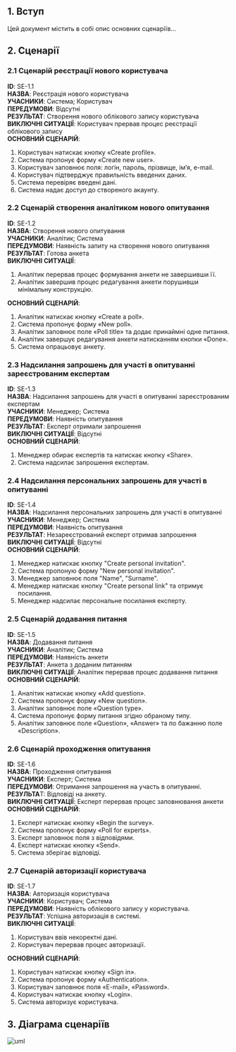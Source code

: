 ## 1. Вступ  
Цей документ містить в собі опис основних сценаріїв...

## 2. Сценарії  

### 2.1 Сценарій реєстрації нового користувача

**ID**: SE-1.1  
**НАЗВА**: Реєстрація нового користувача  
**УЧАСНИКИ**: Система; Користувач  
**ПЕРЕДУМОВИ**: Відсутні  
**РЕЗУЛЬТАТ**: Створення нового облікового запису користувача  
**ВИКЛЮЧНІ СИТУАЦІЇ**: Користувач прервав процес реєстрації облікового запису  
**ОСНОВНИЙ СЦЕНАРІЙ**:  
1. Користувач натискає кнопку «Create profile».  
2. Система пропонує форму «Create new user».  
3. Користувач заповнює поля: логін, пароль, прізвище, ім’я, e-mail.  
4. Користувач підтверджує правильність введених даних.  
5. Система перевіряє введені дані.  
6. Система надає доступ до створеного акаунту.

### 2.2 Сценарій створення аналітиком нового опитування  

**ID**: SE-1.2  
**НАЗВА**: Cтворення нового опитування  
**УЧАСНИКИ**: Аналітик; Система  
**ПЕРЕДУМОВИ**: Наявність запиту на створення нового опитування  
**РЕЗУЛЬТАТ**: Готова анкета  
**ВИКЛЮЧНІ СИТУАЦІЇ**:  
1. Аналітик перервав процес формування анкети не завершивши її.  
2. Аналітик завершив процес редагування анкети порушивши мінімальну конструкцію.  

**ОСНОВНИЙ СЦЕНАРІЙ**:  
1. Аналітик натискає кнопку «Create a poll».  
2. Система пропонує форму «New poll».  
3. Аналітик заповнює поле «Poll title» та додає принаймні одне питання.  
4. Аналітик завершує редагування анкети натисканням кнопки «Done».  
5. Система опрацьовує анкету.

### 2.3 Надсилання запрошень для участі в опитуванні зареєстрованим експертам  

**ID**: SE-1.3  
**НАЗВА**: Надсилання запрошень для участі в опитуванні зареєстрованим експертам  
**УЧАСНИКИ**: Менеджер; Система  
**ПЕРЕДУМОВИ**: Наявність опитування  
**РЕЗУЛЬТАТ**: Експерт отримали запрошення  
**ВИКЛЮЧНІ СИТУАЦІЇ**: Відсутні  
**ОСНОВНИЙ СЦЕНАРІЙ**:  
1. Менеджер обирає експертів та натискає кнопку «Share».  
2. Система надсилає запрошення експертам.

### 2.4 Надсилання персональних запрошень для участі в опитуванні  

**ID**: SE-1.4  
**НАЗВА**: Надсилання персональних запрошень для участі в опитуванні  
**УЧАСНИКИ**: Менеджер; Система  
**ПЕРЕДУМОВИ**: Наявність опитування  
**РЕЗУЛЬТАТ**: Незареєстрований експерт отримав запрошення  
**ВИКЛЮЧНІ СИТУАЦІЇ**: Відсутні  
**ОСНОВНИЙ СЦЕНАРІЙ**:  
1. Менеджер натискає кнопку "Create personal invitation".
2. Система пропоную форму "New personal invitation".
3. Менеджер заповнює поля "Name", "Surname".  
4. Менеджер натискає кнопку "Create personal link" та отримує посилання.  
5. Менеджер надсилає персональне посилання експерту.

### 2.5 Сценарій додавання питання

**ID**: SE-1.5  
**НАЗВА**: Додавання питання  
**УЧАСНИКИ**: Аналітик; Система   
**ПЕРЕДУМОВИ**: Наявність анкети  
**РЕЗУЛЬТАТ**: Анкета з доданим питанням  
**ВИКЛЮЧНІ СИТУАЦІЇ**: Аналітик перервав процес додавання питання  
**ОСНОВНИЙ СЦЕНАРІЙ**:  
1. Аналітик натискає кнопку «Add question».  
2. Система пропонує форму «New question».  
3. Аналітик заповнює поле «Question type».  
4. Система пропонує форму питання згідно обраному типу.  
5. Аналітик заповнює поле «Question», «Answer» та по бажанню поле «Description».  

### 2.6 Сценарій проходження опитування

**ID**: SE-1.6  
**НАЗВА**: Проходження опитування  
**УЧАСНИКИ**: Експерт; Система  
**ПЕРЕДУМОВИ**: Отримання запрошення на участь в опитуванні.  
**РЕЗУЛЬТА**Т: Відповіді на анкету.  
**ВИКЛЮЧНІ СИТУАЦІЇ**: Експерт перервав процес заповнювання анкети  
**ОСНОВНИЙ СЦЕНАРІЙ**:  
1. Експерт натискає кнопку «Begin the survey».  
2. Система пропонує форму «Poll for experts».  
3. Експерт заповнює поля з відповідями.  
4. Експерт натискає кнопку «Send».  
5. Система зберігає відповіді. 

### 2.7 Сценарій авторизації користувача

**ID**: SE-1.7  
**НАЗВА**: Авторизація користувача  
**УЧАСНИКИ**: Користувач; Система   
**ПЕРЕДУМОВИ**: Наявність облікового запису у користувача.  
**РЕЗУЛЬТАТ**: Успішна авторизація в системі.  
**ВИКЛЮЧНІ СИТУАЦІЇ**:  
1. Користувач ввів некоректні дані.  
2. Користувач перервав процес авторизації.  

**ОСНОВНИЙ СЦЕНАРІЙ**:  
1. Користувач натискає кнопку «Sign in».  
2. Система пропонує форму «Authentication».   
3. Користувач заповнює поля «E-mail», «Password».  
4. Користувач натискає кнопку «Login».  
5. Система авторизує користувача. 

## 3. Діаграма сценаріїв

![uml](http://www.plantuml.com/plantuml/proxy?cache=no&src=https://raw.githubusercontent.com/snyk04/SurvExp/main/src/uml/use-cases.puml)
